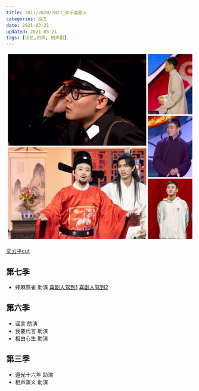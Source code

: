```yaml
---
title: 2017/2020/2021_欢乐喜剧人
categories: 综艺
date: 2021-03-21
updated: 2021-03-21
tags: [综艺,相声, 相声剧]
---
```


![](https://raw.githubusercontent.com/rhenginium/image/main/Collage_20210325_093734.jpg)

 [栾云平cut](https://b23.tv/BV1Ff4y1679o/p1 )

## 第七季

+ 蜂麻燕雀 助演 [喜剧人驾到1](https://m.weibo.cn/5126735993/4617305805298269) [喜剧人驾到2](https://m.weibo.cn/7052094306/4619464077480332 )

## 第六季
+ 谣言 助演
+ 我要代言 助演
+ 相由心生 助演 

## 第三季
+ 道光十六年 助演 
+ 相声演义 助演